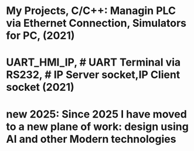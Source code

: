 # My Projects, C/C++: Managin PLC via Ethernet Connection, Simulators for PC, (2021)
# UART_HMI_IP, # UART Terminal via RS232, # IP Server socket,IP Client socket (2021)
# new 2025: Since 2025 I have moved to a new plane of work: design using AI and other Modern technologies




